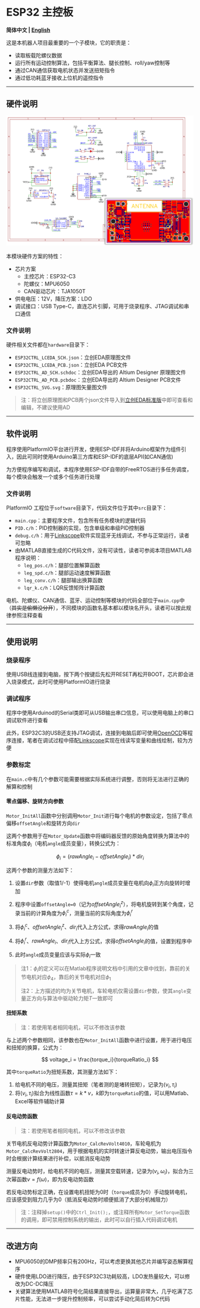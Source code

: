 # ESP32 主控板

**简体中文 | [English](README_en.md)**

这是本机器人项目最重要的一个子模块，它的职责是：

- 读取板载陀螺仪数据
- 运行所有运动控制算法，包括平衡算法、腿长控制、roll/yaw控制等
- 通过CAN通信获取电机状态并发送扭矩指令
- 通过低功耗蓝牙接收上位机的遥控指令

---

## 硬件说明

![电路设计](readme-img/design.png)

本模块硬件方案的特性：

- 芯片方案
	- 主控芯片：ESP32-C3
	- 陀螺仪：MPU6050
	- CAN驱动芯片：TJA1050T
- 供电电压：12V，降压方案：LDO
- 调试接口：USB Type-C，直连芯片引脚，可用于烧录程序、JTAG调试和串口通信

### 文件说明

硬件相关文件都在`hardware`目录下：

- `ESP32CTRL_LCEDA_SCH.json`：立创EDA原理图文件
- `ESP32CTRL_LCEDA_PCB.json`：立创EDA PCB文件
- `ESP32CTRL_AD_SCH.schdoc`：立创EDA导出的 Altium Designer 原理图文件
- `ESP32CTRL_AD_PCB.pcbdoc`：立创EDA导出的 Altium Designer PCB文件
- `ESP32CTRL_SVG.svg`：原理图矢量图文件

> 注：将立创原理图和PCB两个json文件导入到[立创EDA标准版](https://lceda.cn/editor)中即可查看和编辑，不建议使用AD

---

## 软件说明

程序使用PlatformIO平台进行开发，使用ESP-IDF并将Arduino框架作为组件引入，因此可同时使用Arduino第三方库和ESP-IDF的底层API(如CAN通信)

为方便程序编写和调试，本程序使用ESP-IDF自带的FreeRTOS进行多任务调度，每个模块会触发一个或多个任务进行处理

### 文件说明

PlatformIO 工程位于`software`目录下，代码文件位于其中`src`目录下：

- `main.cpp`：主要程序文件，包含所有任务模块的逻辑代码
- `PID.c/h`：PID控制器的实现，包含单级和串级PID控制器
- `debug.c/h`：用于[Linkscope](https://gitee.com/skythinker/link-scope)软件实现蓝牙无线调试，不参与正常运行，读者可忽略
- 由MATLAB直接生成的C代码文件，没有可读性，读者可参阅本项目MATLAB程序说明：
	- `leg_pos.c/h`：腿部位置解算函数
	- `leg_spd.c/h`：腿部运动速度解算函数
	- `leg_conv.c/h`：腿部输出换算函数
	- `lqr_k.c/h`：LQR反馈矩阵计算函数

电机、陀螺仪、CAN通信、蓝牙、运动控制等模块的代码全部位于`main.cpp`中（~~其实是偷懒没分开~~），不同模块的函数名基本都以模块名开头，读者可以按此规律参照注释查看

---

## 使用说明

### 烧录程序

使用USB线连接到电脑，按下两个按键后先松开RESET再松开BOOT，芯片即会进入烧录模式，此时可使用PlatformIO进行烧录

### 调试程序

程序中使用Arduinod的Serial类即可从USB输出串口信息，可以使用电脑上的串口调试软件进行查看

此外，ESP32C3的USB还支持JTAG调试，连接到电脑后即可使用[OpenOCD](https://openocd.org/)等程序连接，笔者在调试过程中搭配[Linkscope](https://gitee.com/skythinker/link-scope)实现在线读写变量和曲线绘制，较为方便

### 参数标定

在`main.c`中有几个参数可能需要根据实际系统进行调整，否则将无法进行正确的解算和控制

#### 零点偏移、旋转方向参数

`Motor_InitAll`函数中分别调用`Motor_Init`进行每个电机的参数设定，包括了零点偏移`offsetAngle`和旋转方向`dir`

这两个参数用于在`Motor_Update`函数中将编码器反馈的原始角度转换为算法中的标准角度$\phi_i$（电机`angle`成员变量），转换公式为：

$$
\phi_i = (rawAngle_i - offsetAngle_i) * dir_i
$$

这两个参数的测量方法如下：

1. 设置`dir`参数（取值1/-1）使得电机`angle`成员变量在电机向$\phi_i$正方向旋转时增加

2. 程序中设置`offsetAngle=0`（记为$offsetAngle_i^z$），将电机旋转到某个角度，记录当前的计算角度为$\phi_i^c$，测量当前的实际角度为$\phi_i^r$

3. 将$\phi_i^c$、$offsetAngle_i^z$、$dir_i$代入上方公式，求得$rawAngle_i$的值

4. 将$\phi_i^r$、$rawAngle_i$、$dir_i$代入上方公式，求得$offsetAngle_i$的值，设置到程序中

5. 此时`angle`成员变量应该与实际$\phi_i$一致

> 注1：$\phi_i$的定义可以在Matlab程序说明文档中引用的文章中找到，靠前的关节电机对应$\phi_4$，靠后的关节电机对应$\phi_1$
> 
> 注2：上方描述的均为关节电机，车轮电机仅需设置`dir`参数，使其`angle`变量正方向与算法中驱动轮力矩$T$一致即可

#### 扭矩系数

> 注：若使用笔者相同电机，可以不修改该参数

与上述两个参数相同，该参数也在`Motor_InitAll`函数中进行设置，用于进行电压和扭矩的换算，公式为：

$$
voltage_i = \frac{torque_i}{torqueRatio_i}
$$

其中`torqueRatio`为扭矩系数，其测量方法如下：

1. 给电机不同的电压，测量其扭矩（笔者测的是堵转扭矩），记录为$(v_i, \tau_i)$
2. 将$(v_i, \tau_i)$拟合为线性函数$\tau=k*v$，$k$即为`torqueRatio`的值，可以用Matlab、Excel等软件辅助计算

#### 反电动势函数

> 注：若使用笔者相同电机，可以不修改该参数

关节电机反电动势计算函数为`Motor_CalcRevVolt4010`，车轮电机为`Motor_CalcRevVolt2804`，用于根据电机的实时转速计算反电动势，输出电压指令时会根据计算结果进行补偿，以抵消反电动势

测量反电动势时，给电机不同的电压，测量其空载转速，记录为$(v_i, \omega_i)$，拟合为三次幂函数$v = f(\omega)$，即为反电动势函数

若反电动势标定正确，在设置电机扭矩为0时（`torque`成员为0）手动旋转电机，应该感受到阻力几乎为0（抵消反电动势时顺便抵消了大部分机械阻力）

> 注：注释掉`setup()`中的`Ctrl_Init();`，或注释所有`Motor_SetTorque`函数的调用，即可禁用控制系统的输出，此时可以自行插入代码调试电机

---

## 改进方向

- MPU6050的DMP频率只有200Hz，可以考虑更换其他芯片并编写姿态解算程序
- 硬件使用LDO进行降压，由于ESP32C3功耗较高，LDO发热量较大，可以修改为DC-DC降压
- 关键算法使用MATLAB符号化简结果直接导出，运算量非常大，几乎吃满了芯片性能，无法进一步提升控制频率，可以尝试手动化简后转为C代码
